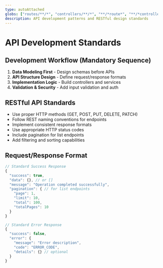 ```yaml
---
type: autoAttached
globs: ["routes/**/*", "controllers/**/*", "**/*route*", "**/*controller*"]
description: API development patterns and RESTful design standards
---
```


# API Development Standards

## Development Workflow (Mandatory Sequence)
1. **Data Modeling First** - Design schemas before APIs
2. **API Structure Design** - Define request/response formats
3. **Implementation Logic** - Build controllers and services  
4. **Validation & Security** - Add input validation and auth

## RESTful API Standards
- Use proper HTTP methods (GET, POST, PUT, DELETE, PATCH)
- Follow REST naming conventions for endpoints
- Implement consistent response formats
- Use appropriate HTTP status codes
- Include pagination for list endpoints
- Add filtering and sorting capabilities

## Request/Response Format
```javascript
// Standard Success Response
{
  "success": true,
  "data": {}, // or []
  "message": "Operation completed successfully",
  "pagination": { // for list endpoints
    "page": 1,
    "limit": 10,
    "total": 100,
    "totalPages": 10
  }
}

// Standard Error Response
{
  "success": false,
  "error": {
    "message": "Error description",
    "code": "ERROR_CODE",
    "details": {} // optional
  }
}